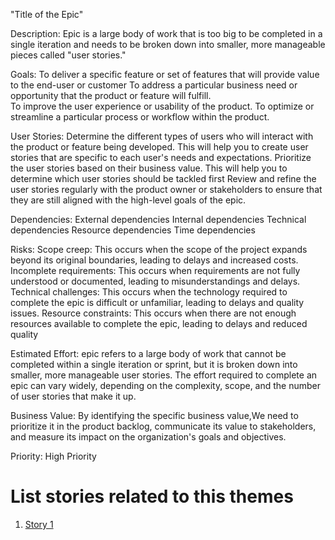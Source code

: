 "Title of the Epic"

Description: Epic is a large body of work that is too big to be completed in a single iteration and needs to be broken down into smaller, more manageable pieces called "user stories."

Goals: To deliver a specific feature or set of features that will provide value to the end-user or customer
        To address a particular business need or opportunity that the product or feature will fulfill.  
        To improve the user experience or usability of the product.
        To optimize or streamline a particular process or workflow within the product.

User Stories: Determine the different types of users who will interact with the product or feature being developed. This will help you to create user stories that are specific to each user's needs and expectations.
               Prioritize the user stories based on their business value. This will help you to determine which user stories should be tackled first
               Review and refine the user stories regularly with the product owner or stakeholders to ensure that they are still aligned with the high-level goals of the epic.

Dependencies:  External dependencies
               Internal dependencies
               Technical dependencies
               Resource dependencies
               Time dependencies

Risks: Scope creep: This occurs when the scope of the project expands beyond its original boundaries, leading to delays and increased costs.
        Incomplete requirements: This occurs when requirements are not fully understood or documented, leading to misunderstandings and delays.
        Technical challenges: This occurs when the technology required to complete the epic is difficult or unfamiliar, leading to delays and quality issues.
        Resource constraints: This occurs when there are not enough resources available to complete the epic, leading to delays and reduced quality

Estimated Effort: epic refers to a large body of work that cannot be completed within a single iteration or sprint, but it is broken down into smaller, more manageable user stories. The effort required to complete an epic can vary widely, depending on the complexity, scope, and the number of user stories that make it up.

Business Value: By identifying the specific business value,We need to prioritize it in the product backlog, communicate its value to stakeholders, and measure its impact on the organization's goals and objectives.

Priority: High Priority 

# List stories related to this themes
1. [Story    1](documentation/templates/theme/initiatives/epics/stories/story_template.md)